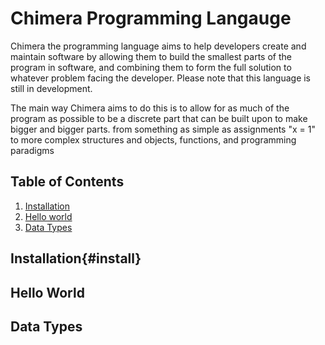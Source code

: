 # Chimera Programming Langauge

Chimera the programming language aims to help developers create and maintain software by allowing them to build the smallest parts of the program in software, and combining them to form the full solution to whatever problem facing the developer. Please note that this language is still in development.

The main way Chimera aims to do this is to allow for as much of the program as possible to be a discrete part that can be built upon to make bigger and bigger parts. from something as simple as assignments "x = 1" to more complex structures and objects, functions, and programming paradigms

## Table of Contents
1. [Installation](#install)
1. [Hello world](#hw)
1. [Data Types](#dt)


## Installation{#install}

<h2 id="hw">Hello World</h2>
<h2 id="dt">Data Types</h2>